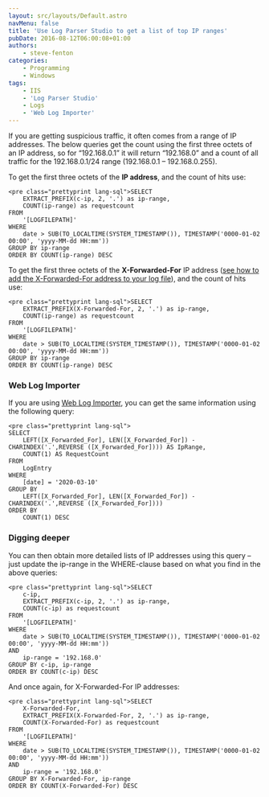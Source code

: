 ```yaml
---
layout: src/layouts/Default.astro
navMenu: false
title: 'Use Log Parser Studio to get a list of top IP ranges'
pubDate: 2016-08-12T06:00:08+01:00
authors:
    - steve-fenton
categories:
    - Programming
    - Windows
tags:
    - IIS
    - 'Log Parser Studio'
    - Logs
    - 'Web Log Importer'
---
```


If you are getting suspicious traffic, it often comes from a range of IP addresses. The below queries get the count using the first three octets of an IP address, so for “192.168.0.1” it will return “192.168.0” and a count of all traffic for the 192.168.0.1/24 range (192.168.0.1 – 192.168.0.255).

To get the first three octets of the **IP address**, and the count of hits use:

```
<pre class="prettyprint lang-sql">SELECT
    EXTRACT_PREFIX(c-ip, 2, '.') as ip-range,
    COUNT(ip-range) as requestcount
FROM
    '[LOGFILEPATH]'
WHERE
    date > SUB(TO_LOCALTIME(SYSTEM_TIMESTAMP()), TIMESTAMP('0000-01-02 00:00', 'yyyy-MM-dd HH:mm'))
GROUP BY ip-range
ORDER BY COUNT(ip-range) DESC
```
To get the first three octets of the **X-Forwarded-For** IP address ([see how to add the X-Forwarded-For address to your log file](/2016/08/add-x-forwarded-for-ip-address-to-iis-logs/)), and the count of hits use:

```
<pre class="prettyprint lang-sql">SELECT
    EXTRACT_PREFIX(X-Forwarded-For, 2, '.') as ip-range,
    COUNT(ip-range) as requestcount
FROM
    '[LOGFILEPATH]'
WHERE
    date > SUB(TO_LOCALTIME(SYSTEM_TIMESTAMP()), TIMESTAMP('0000-01-02 00:00', 'yyyy-MM-dd HH:mm'))
GROUP BY ip-range
ORDER BY COUNT(ip-range) DESC
```
### Web Log Importer

If you are using [Web Log Importer](/tag/web-log-importer/), you can get the same information using the following query:

```
<pre class="prettyprint lang-sql">
SELECT
    LEFT([X_Forwarded_For], LEN([X_Forwarded_For]) - CHARINDEX('.',REVERSE ([X_Forwarded_For]))) AS IpRange,
    COUNT(1) AS RequestCount
FROM
    LogEntry
WHERE
    [date] = '2020-03-10'
GROUP BY
    LEFT([X_Forwarded_For], LEN([X_Forwarded_For]) - CHARINDEX('.',REVERSE ([X_Forwarded_For])))
ORDER BY
    COUNT(1) DESC
```
### Digging deeper

You can then obtain more detailed lists of IP addresses using this query – just update the ip-range in the WHERE-clause based on what you find in the above queries:

```
<pre class="prettyprint lang-sql">SELECT
    c-ip,
    EXTRACT_PREFIX(c-ip, 2, '.') as ip-range,
    COUNT(c-ip) as requestcount
FROM
    '[LOGFILEPATH]'
WHERE
    date > SUB(TO_LOCALTIME(SYSTEM_TIMESTAMP()), TIMESTAMP('0000-01-02 00:00', 'yyyy-MM-dd HH:mm'))
AND
    ip-range = '192.168.0'
GROUP BY c-ip, ip-range
ORDER BY COUNT(c-ip) DESC
```
And once again, for X-Forwarded-For IP addresses:

```
<pre class="prettyprint lang-sql">SELECT
    X-Forwarded-For,
    EXTRACT_PREFIX(X-Forwarded-For, 2, '.') as ip-range,
    COUNT(X-Forwarded-For) as requestcount
FROM
    '[LOGFILEPATH]'
WHERE
    date > SUB(TO_LOCALTIME(SYSTEM_TIMESTAMP()), TIMESTAMP('0000-01-02 00:00', 'yyyy-MM-dd HH:mm'))
AND
    ip-range = '192.168.0'
GROUP BY X-Forwarded-For, ip-range
ORDER BY COUNT(X-Forwarded-For) DESC
```